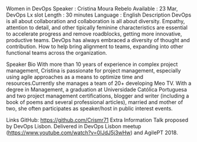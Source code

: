 
Women in DevOps
Speaker : Cristina Moura Rebelo
Available : 23 Mar, DevOps Lx slot
Length : 30 minutes
Language : English
Description
DevOps is all about collaboration and collaboration is all about diversity. Empathy, attention to detail, and other tipically feminine characteristics are essential to accelerate progress and remove roadblocks, getting more innovative, productive teams.
DevOps has always embraced a diversity of thought and contribution. How to help bring alignment to teams, expanding into other functional teams across the organization.


Speaker Bio
With more than 10 years of experience in complex project management, Cristina is passionate for project management, especially using agile approaches as a means to optimize time and resources.Currently she manages a team of 20+ developing Meo TV. With a degree in Management, a graduation at Universidade Católica Portuguesa and two project management certifications, blogger and writer (including a book of poems and several professional articles), married and mother of two, she often participates as speaker/host in public interest events.

Links
GitHub: https://github.com/Crismr71
Extra Information
Talk proposed by DevOps Lisbon. Delivered in DevOps Lisbon meetup (https://www.youtube.com/watch?v=0IJdJ5j3wHw) and AgilePT 2018.
